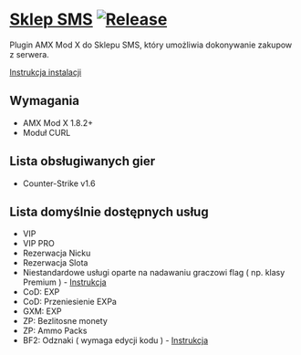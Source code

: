 # [Sklep SMS](https://sklep-sms.pl/) [![Release](https://img.shields.io/github/v/release/gammerce/plugin-amxmodx)](https://github.com/gammerce/plugin-amxmodx/releases/latest)

Plugin AMX Mod X do Sklepu SMS, który umożliwia dokonywanie zakupow z serwera.

[Instrukcja instalacji](https://github.com/gammerce/plugin-amxmodx/wiki/Konfiguracja-pluginu)

## Wymagania
* AMX Mod X 1.8.2+
* Moduł CURL

## Lista obsługiwanych gier
* Counter-Strike v1.6

## Lista domyślnie dostępnych usług
* VIP
* VIP PRO
* Rezerwacja Nicku
* Rezerwacja Slota
* Niestandardowe usługi oparte na nadawaniu graczowi flag ( np. klasy Premium ) - [Instrukcja](https://github.com/gammerce/plugin-amxmodx/wiki/Utworzenie-us%C5%82ugi-nadaj%C4%85cej-graczowi-flagi)
* CoD: EXP
* CoD: Przeniesienie EXPa
* GXM: EXP
* ZP: Bezlitosne monety
* ZP: Ammo Packs
* BF2: Odznaki ( wymaga edycji kodu ) - [Instrukcja](https://github.com/gammerce/plugin-amxmodx/wiki/Dodanie-us%C5%82ugi-BF2:-Odznaki)
